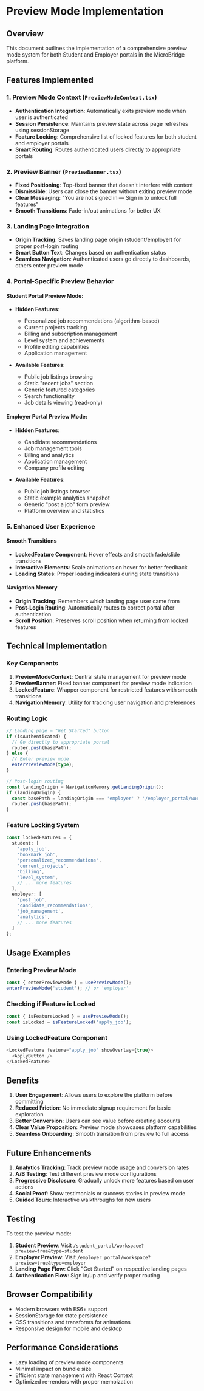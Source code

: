 # Preview Mode Implementation

## Overview

This document outlines the implementation of a comprehensive preview mode system for both Student and Employer portals in the MicroBridge platform.

## Features Implemented

### 1. Preview Mode Context (`PreviewModeContext.tsx`)
- **Authentication Integration**: Automatically exits preview mode when user is authenticated
- **Session Persistence**: Maintains preview state across page refreshes using sessionStorage
- **Feature Locking**: Comprehensive list of locked features for both student and employer portals
- **Smart Routing**: Routes authenticated users directly to appropriate portals

### 2. Preview Banner (`PreviewBanner.tsx`)
- **Fixed Positioning**: Top-fixed banner that doesn't interfere with content
- **Dismissible**: Users can close the banner without exiting preview mode
- **Clear Messaging**: "You are not signed in — Sign in to unlock full features"
- **Smooth Transitions**: Fade-in/out animations for better UX

### 3. Landing Page Integration
- **Origin Tracking**: Saves landing page origin (student/employer) for proper post-login routing
- **Smart Button Text**: Changes based on authentication status
- **Seamless Navigation**: Authenticated users go directly to dashboards, others enter preview mode

### 4. Portal-Specific Preview Behavior

#### Student Portal Preview Mode:
- **Hidden Features**:
  - Personalized job recommendations (algorithm-based)
  - Current projects tracking
  - Billing and subscription management
  - Level system and achievements
  - Profile editing capabilities
  - Application management

- **Available Features**:
  - Public job listings browsing
  - Static "recent jobs" section
  - Generic featured categories
  - Search functionality
  - Job details viewing (read-only)

#### Employer Portal Preview Mode:
- **Hidden Features**:
  - Candidate recommendations
  - Job management tools
  - Billing and analytics
  - Application management
  - Company profile editing

- **Available Features**:
  - Public job listings browser
  - Static example analytics snapshot
  - Generic "post a job" form preview
  - Platform overview and statistics

### 5. Enhanced User Experience

#### Smooth Transitions
- **LockedFeature Component**: Hover effects and smooth fade/slide transitions
- **Interactive Elements**: Scale animations on hover for better feedback
- **Loading States**: Proper loading indicators during state transitions

#### Navigation Memory
- **Origin Tracking**: Remembers which landing page user came from
- **Post-Login Routing**: Automatically routes to correct portal after authentication
- **Scroll Position**: Preserves scroll position when returning from locked features

## Technical Implementation

### Key Components

1. **PreviewModeContext**: Central state management for preview mode
2. **PreviewBanner**: Fixed banner component for preview mode indication
3. **LockedFeature**: Wrapper component for restricted features with smooth transitions
4. **NavigationMemory**: Utility for tracking user navigation and preferences

### Routing Logic

```typescript
// Landing page → "Get Started" button
if (isAuthenticated) {
  // Go directly to appropriate portal
  router.push(basePath);
} else {
  // Enter preview mode
  enterPreviewMode(type);
}

// Post-login routing
const landingOrigin = NavigationMemory.getLandingOrigin();
if (landingOrigin) {
  const basePath = landingOrigin === 'employer' ? '/employer_portal/workspace' : '/student_portal/workspace';
  router.push(basePath);
}
```

### Feature Locking System

```typescript
const lockedFeatures = {
  student: [
    'apply_job',
    'bookmark_job',
    'personalized_recommendations',
    'current_projects',
    'billing',
    'level_system',
    // ... more features
  ],
  employer: [
    'post_job',
    'candidate_recommendations',
    'job_management',
    'analytics',
    // ... more features
  ]
};
```

## Usage Examples

### Entering Preview Mode
```typescript
const { enterPreviewMode } = usePreviewMode();
enterPreviewMode('student'); // or 'employer'
```

### Checking if Feature is Locked
```typescript
const { isFeatureLocked } = usePreviewMode();
const isLocked = isFeatureLocked('apply_job');
```

### Using LockedFeature Component
```typescript
<LockedFeature feature="apply_job" showOverlay={true}>
  <ApplyButton />
</LockedFeature>
```

## Benefits

1. **User Engagement**: Allows users to explore the platform before committing
2. **Reduced Friction**: No immediate signup requirement for basic exploration
3. **Better Conversion**: Users can see value before creating accounts
4. **Clear Value Proposition**: Preview mode showcases platform capabilities
5. **Seamless Onboarding**: Smooth transition from preview to full access

## Future Enhancements

1. **Analytics Tracking**: Track preview mode usage and conversion rates
2. **A/B Testing**: Test different preview mode configurations
3. **Progressive Disclosure**: Gradually unlock more features based on user actions
4. **Social Proof**: Show testimonials or success stories in preview mode
5. **Guided Tours**: Interactive walkthroughs for new users

## Testing

To test the preview mode:

1. **Student Preview**: Visit `/student_portal/workspace?preview=true&type=student`
2. **Employer Preview**: Visit `/employer_portal/workspace?preview=true&type=employer`
3. **Landing Page Flow**: Click "Get Started" on respective landing pages
4. **Authentication Flow**: Sign in/up and verify proper routing

## Browser Compatibility

- Modern browsers with ES6+ support
- SessionStorage for state persistence
- CSS transitions and transforms for animations
- Responsive design for mobile and desktop

## Performance Considerations

- Lazy loading of preview mode components
- Minimal impact on bundle size
- Efficient state management with React Context
- Optimized re-renders with proper memoization
